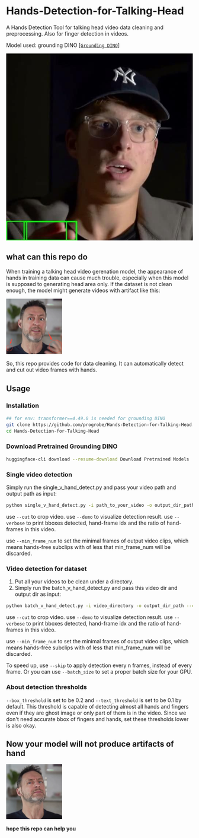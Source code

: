 # Hands-Detection-for-Talking-Head
A Hands Detection Tool for talking head video data cleaning and preprocessing. Also for finger detection in videos.

Model used: grounding DINO [[`Grounding DINO`](https://arxiv.org/abs/2303.05499)] 

[![Video Name](./assets/intro.jpg)](https://github.com/user-attachments/assets/fea50bd8-950b-493c-931e-ce794316e6f2)

## what can this repo do
When training a talking head video gerenation model, the appearance of hands in training data can cause much trouble, especially when this model is supposed to generating head area only. If the dataset is not clean enough, the model might generate videos with artifact like this:

<img src="./assets/artifact.png" alt="image1" style="width:30%;">

So, this repo provides code for data cleaning. It can automatically detect and cut out video frames with hands.

## Usage

### Installation

```bash
## for env: transformer==4.49.0 is needed for grounding DINO
git clone https://github.com/progrobe/Hands-Detection-for-Talking-Head.git
cd Hands-Detection-for-Talking-Head
```

### Download Pretrained Grounding DINO

```bash
huggingface-cli download --resume-download Download Pretrained Models  --local-dir ./weights
```

### Single video detection
Simply run the single_v_hand_detect.py and pass your video path and output path as input:
```bash
python single_v_hand_detect.py -i path_to_your_video -o output_dir_path --cut
```
use `--cut` to crop video. use `--demo` to visualize detection result. use `--verbose` to print bboxes detected, hand-frame idx and the ratio of hand-frames in this video.

use `--min_frame_num` to set the minimal frames of output video clips, which means hands-free subclips with of less that min_frame_num will be discarded.

### Video detection for dataset
1. Put all your videos to be clean under a directory.
2. Simply run the batch_v_hand_detect.py and pass this video dir and output dir as input:
```bash
python batch_v_hand_detect.py -i video_directory -o output_dir_path --cut
```

use `--cut` to crop video. use `--demo` to visualize detection result. use `--verbose` to print bboxes detected, hand-frame idx and the ratio of hand-frames in this video.

use `--min_frame_num` to set the minimal frames of output video clips, which means hands-free subclips with of less that min_frame_num will be discarded.

To speed up, use `--skip` to apply detection every n frames, instead of every frame. Or you can use  `--batch_size` to set a proper batch size for your GPU.

### About detection thresholds
`--box_threshold` is set to be 0.2 and `--text_threshold` is set to be 0.1 by default. This threshold is capable of detecting almost all hands and fingers even if they are ghost image or only part of them is in the video.
Since we don't need accurate bbox of fingers and hands, set these thresholds lower is also okay.

## Now your model will not produce artifacts of hand

<img src="./assets/no_artifacts.png" alt="image2" style="width:30%;">

**hope this repo can help you**
